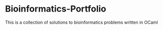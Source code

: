 # Bioinformatics-Portfolio
This is a collection of solutions to bioinformatics problems written in OCaml
